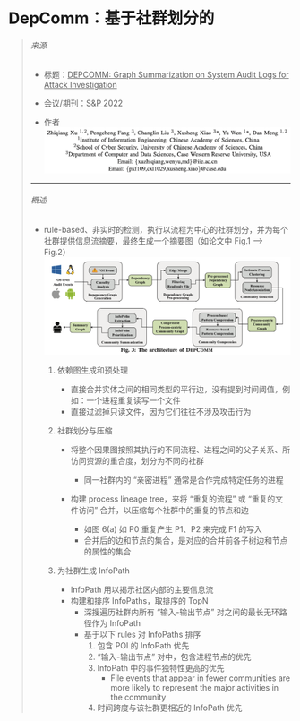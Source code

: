 # DepComm：基于社群划分的

> ###### 来源
>
> - 标题：<u>DEPCOMM: Graph Summarization on System Audit Logs for Attack Investigation</u>
>
> - 会议/期刊：<u>S&P 2022</u>
>
> - 作者
>     <left><img src="assets/image-20231103135808424.png" alt="image-20231103135808424" style="zoom:50%;" /></left>
>
> ---
>
> ###### 概述
>
> - rule-based、非实时的检测，执行以流程为中心的社群划分，并为每个社群提供信息流摘要，最终生成一个摘要图（如论文中 Fig.1 --> Fig.2）
>     <left><img src="assets/image-20231106170128131.png" alt="image-20231106170128131" style="zoom:50%;" />
>
>     1. 依赖图生成和预处理
>
>         - 直接合并实体之间的相同类型的平行边，没有提到时间阈值，例如：一个进程重复读写一个文件
>         - 直接过滤掉只读文件，因为它们往往不涉及攻击行为
>     2. 社群划分与压缩
>         - 将整个因果图按照其执行的不同流程、进程之间的父子关系、所访问资源的重合度，划分为不同的社群
>
>             - 同一社群内的 “亲密进程” 通常是合作完成特定任务的进程
>
>         - 构建 process lineage tree，来将 “重复的流程” 或 “重复的文件访问” 合并，以压缩每个社群中的重复的节点和边
>
>             - 如图 6(a) 如 P0 重复产生 P1、P2 来完成 F1 的写入
>             - 合并后的边和节点的集合，是对应的合并前各子树边和节点的属性的集合
>     3. 为社群生成 InfoPath
>
>         - InfoPath 用以揭示社区内部的主要信息流
>         - 构建和排序 InfoPaths，取排序的 TopN
>             - 深搜遍历社群内所有 “输入-输出节点” 对之间的最长无环路径作为 InfoPath
>             - 基于以下 rules 对 InfoPaths 排序
>                 1. 包含 POI 的 InfoPath 优先
>                 2. “输入-输出节点” 对中，包含进程节点的优先
>                 3. InfoPath 中的事件独特性更高的优先
>                     - File events that appear in fewer communities are more likely to represent the major activities in the community
>                 4. 时间跨度与该社群更相近的 InfoPath 优先
